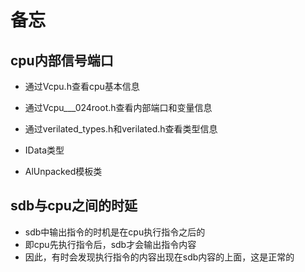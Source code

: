 # 备忘

## cpu内部信号端口
- 通过Vcpu.h查看cpu基本信息
- 通过Vcpu\_\_\_024root.h查看内部端口和变量信息

- 通过verilated_types.h和verilated.h查看类型信息
 - IData类型
 - AlUnpacked模板类


## sdb与cpu之间的时延
- sdb中输出指令的时机是在cpu执行指令之后的
- 即cpu先执行指令后，sdb才会输出指令内容
- 因此，有时会发现执行指令的内容出现在sdb内容的上面，这是正常的
